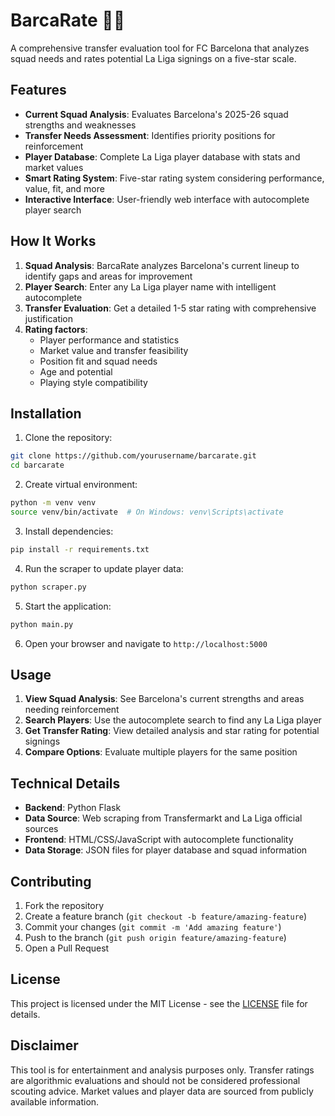 # BarcaRate 🔵🔴

A comprehensive transfer evaluation tool for FC Barcelona that analyzes squad needs and rates potential La Liga signings on a five-star scale.

## Features

- **Current Squad Analysis**: Evaluates Barcelona's 2025-26 squad strengths and weaknesses
- **Transfer Needs Assessment**: Identifies priority positions for reinforcement
- **Player Database**: Complete La Liga player database with stats and market values
- **Smart Rating System**: Five-star rating system considering performance, value, fit, and more
- **Interactive Interface**: User-friendly web interface with autocomplete player search

## How It Works

1. **Squad Analysis**: BarcaRate analyzes Barcelona's current lineup to identify gaps and areas for improvement
2. **Player Search**: Enter any La Liga player name with intelligent autocomplete
3. **Transfer Evaluation**: Get a detailed 1-5 star rating with comprehensive justification
4. **Rating factors**:
   - Player performance and statistics
   - Market value and transfer feasibility
   - Position fit and squad needs
   - Age and potential
   - Playing style compatibility

## Installation

1. Clone the repository:
```bash
git clone https://github.com/yourusername/barcarate.git
cd barcarate
```

2. Create virtual environment:
```bash
python -m venv venv
source venv/bin/activate  # On Windows: venv\Scripts\activate
```

3. Install dependencies:
```bash
pip install -r requirements.txt
```

4. Run the scraper to update player data:
```bash
python scraper.py
```

5. Start the application:
```bash
python main.py
```

6. Open your browser and navigate to `http://localhost:5000`

## Usage

1. **View Squad Analysis**: See Barcelona's current strengths and areas needing reinforcement
2. **Search Players**: Use the autocomplete search to find any La Liga player
3. **Get Transfer Rating**: View detailed analysis and star rating for potential signings
4. **Compare Options**: Evaluate multiple players for the same position

## Technical Details

- **Backend**: Python Flask
- **Data Source**: Web scraping from Transfermarkt and La Liga official sources
- **Frontend**: HTML/CSS/JavaScript with autocomplete functionality
- **Data Storage**: JSON files for player database and squad information

## Contributing

1. Fork the repository
2. Create a feature branch (`git checkout -b feature/amazing-feature`)
3. Commit your changes (`git commit -m 'Add amazing feature'`)
4. Push to the branch (`git push origin feature/amazing-feature`)
5. Open a Pull Request

## License

This project is licensed under the MIT License - see the [LICENSE](LICENSE) file for details.

## Disclaimer

This tool is for entertainment and analysis purposes only. Transfer ratings are algorithmic evaluations and should not be considered professional scouting advice. Market values and player data are sourced from publicly available information.